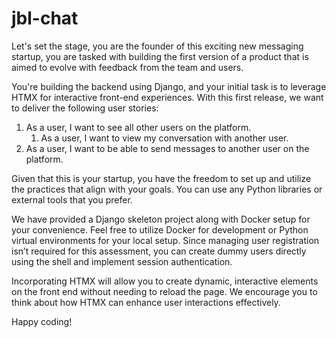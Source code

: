 # jbl-chat

Let's set the stage, you are the founder of this exciting new messaging startup, you are tasked with building the first version of a product that is aimed to evolve with feedback from the team and users.

You're building the backend using Django, and your initial task is to leverage HTMX for interactive front-end experiences. With this first release, we want to deliver the following user stories:

1. As a user, I want to see all other users on the platform.
   1. As a user, I want to view my conversation with another user.
2. As a user, I want to be able to send messages to another user on the platform.

Given that this is your startup, you have the freedom to set up and utilize the practices that align with your goals. You can use any Python libraries or external tools that you prefer.

We have provided a Django skeleton project along with Docker setup for your convenience. Feel free to utilize Docker for development or Python virtual environments for your local setup. Since managing user registration isn’t required for this assessment, you can create dummy users directly using the shell and implement session authentication.

Incorporating HTMX will allow you to create dynamic, interactive elements on the front end without needing to reload the page. We encourage you to think about how HTMX can enhance user interactions effectively.

Happy coding!
